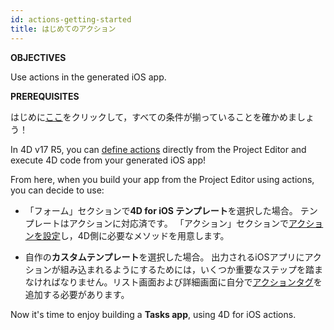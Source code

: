 ```yaml
---
id: actions-getting-started
title: はじめてのアクション
---
```


<div class = "objectives"> 

**OBJECTIVES**

Use actions in the generated iOS app.</div> <div class = "prerequisites"> 

**PREREQUISITES**

はじめに[ここ](prerequisites.html)をクリックして，すべての条件が揃っていることを確かめましょう！</div> 

In 4D v17 R5, you can [define actions](actions.html) directly from the Project Editor and execute 4D code from your generated iOS app!

From here, when you build your app from the Project Editor using actions, you can decide to use:

* 「フォーム」セクションで**4D for iOS テンプレート**を選択した場合。 テンプレートはアクションに対応済です。 「アクション」セクションで[アクションを設定](define-first-action.html)し，4D側に必要なメソッドを用意します。

* 自作の**カスタムテンプレート**を選択した場合。 出力されるiOSアプリにアクションが組み込まれるようにするためには，いくつか重要なステップを踏まなければなりません。リスト画面および詳細画面に自分で[アクションタグ](action-custom-template.html)を追加する必要があります。

Now it's time to enjoy building a **Tasks app**, using 4D for iOS actions.